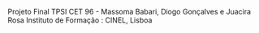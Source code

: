 Projeto Final TPSI CET 96 - Massoma Babari, Diogo Gonçalves e Juacira Rosa
Instituto de Formação : CINEL, Lisboa
